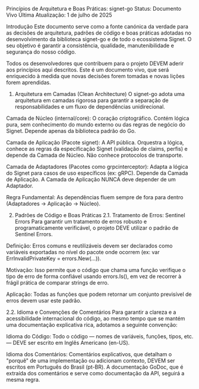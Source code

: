 Princípios de Arquitetura e Boas Práticas: signet-go
Status: Documento Vivo
Última Atualização: 1 de julho de 2025

Introdução
Este documento serve como a fonte canónica da verdade para as decisões de arquitetura, padrões de código e boas práticas adotadas no desenvolvimento da biblioteca signet-go e de todo o ecossistema Signet. O seu objetivo é garantir a consistência, qualidade, manutenibilidade e segurança do nosso código.

Todos os desenvolvedores que contribuem para o projeto DEVEM aderir aos princípios aqui descritos. Este é um documento vivo, que será enriquecido à medida que novas decisões forem tomadas e novas lições forem aprendidas.

1. Arquitetura em Camadas (Clean Architecture)
O signet-go adota uma arquitetura em camadas rigorosa para garantir a separação de responsabilidades e um fluxo de dependências unidirecional.

Camada de Núcleo (internal/core): O coração criptográfico. Contém lógica pura, sem conhecimento do mundo externo ou das regras de negócio do Signet. Depende apenas da biblioteca padrão do Go.

Camada de Aplicação (Pacote signet): A API pública. Orquestra a lógica, conhece as regras da especificação Signet (validação de claims, perfis) e depende da Camada de Núcleo. Não conhece protocolos de transporte.

Camada de Adaptadores (Pacotes como grpcinterceptor): Adapta a lógica do Signet para casos de uso específicos (ex: gRPC). Depende da Camada de Aplicação. A Camada de Aplicação NUNCA deve depender de um Adaptador.

Regra Fundamental: As dependências fluem sempre de fora para dentro (Adaptadores -> Aplicação -> Núcleo).

2. Padrões de Código e Boas Práticas
2.1. Tratamento de Erros: Sentinel Errors
Para garantir um tratamento de erros robusto e programaticamente verificável, o projeto DEVE utilizar o padrão de Sentinel Errors.

Definição: Erros comuns e reutilizáveis devem ser declarados como variáveis exportadas no nível do pacote onde ocorrem (ex: var ErrInvalidPrivateKey = errors.New(...)).

Motivação: Isso permite que o código que chama uma função verifique o tipo de erro de forma confiável usando errors.Is(), em vez de recorrer à frágil prática de comparar strings de erro.

Aplicação: Todas as funções que podem retornar um conjunto previsível de erros devem usar este padrão.

2.2. Idioma e Convenções de Comentários
Para garantir a clareza e a acessibilidade internacional do código, ao mesmo tempo que se mantém uma documentação explicativa rica, adotamos a seguinte convenção:

Idioma do Código: Todo o código — nomes de variáveis, funções, tipos, etc. — DEVE ser escrito em Inglês Americano (en-US).

Idioma dos Comentários: Comentários explicativos, que detalham o "porquê" de uma implementação ou adicionam contexto, DEVEM ser escritos em Português do Brasil (pt-BR). A documentação GoDoc, que é extraída dos comentários e serve como documentação da API, seguirá a mesma regra.